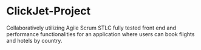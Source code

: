 # ClickJet-Project
Collaboratively utilizing Agile Scrum STLC fully tested front end and performance functionalities for an application where users can book flights and hotels by country.
